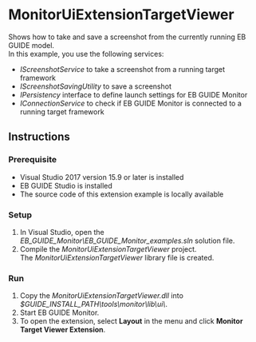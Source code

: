 # MonitorUiExtensionTargetViewer

Shows how to take and save a screenshot from the currently running EB GUIDE model.\
In this example, you use the following services:
* _IScreenshotService_ to take a screenshot from a running target framework
* _IScreenshotSavingUtility_ to save a screenshot
* _IPersistency_ interface to define launch settings for EB GUIDE Monitor
* _IConnectionService_ to check if EB GUIDE Monitor is connected to a running target framework

## Instructions

### Prerequisite

* Visual Studio 2017 version 15.9 or later is installed
* EB GUIDE Studio is installed
* The source code of this extension example is locally available

### Setup

1. In Visual Studio, open the _EB\_GUIDE\_Monitor\\EB\_GUIDE\_Monitor\_examples.sln_ solution file.
2. Compile the _MonitorUiExtensionTargetViewer_ project.\
The _MonitorUiExtensionTargetViewer_ library file is created.

### Run

1. Copy the _MonitorUiExtensionTargetViewer.dll_ into _$GUIDE\_INSTALL\_PATH\\tools\\monitor\\lib\\ui\\_.
2. Start EB GUIDE Monitor.
3. To open the extension, select **Layout** in the menu and click **Monitor Target Viewer Extension**.

